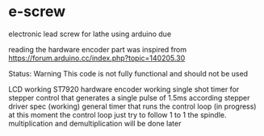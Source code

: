 # e-screw
electronic lead screw for lathe using arduino due

reading the hardware encoder part was inspired from 
https://forum.arduino.cc/index.php?topic=140205.30

Status: Warning This code is not fully functional and should not be used 

LCD working ST7920
hardware encoder working
single shot timer for stepper control that generates a single pulse of 1.5ms according stepper driver spec (working)
general timer that runs the control loop (in progress)
at this moment the control loop just try to follow 1 to 1 the spindle.
multiplication and demultiplication will be done later
